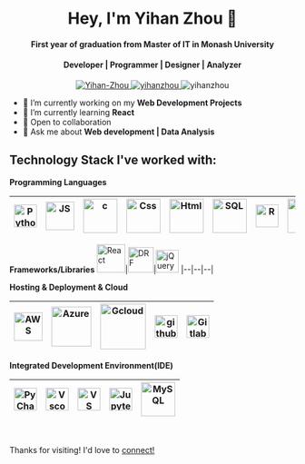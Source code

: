 <h1 align="center">Hey, I'm Yihan Zhou 👋</h1>
<h4 align="center">First year of graduation from Master of IT in Monash University</h4>
<h4 align="center">Developer | Programmer | Designer | Analyzer</h4>


<p align="center">
  <a href="https://www.linkedin.com/in/yihanjojo/"> <img src="https://img.shields.io/badge/-Yihan--Zhou-blue?logo=linkedin" alt="Yihan-Zhou" /> </a>
  <a href="mailto:zhouzzhou0619@gmail.com"> <img src="https://img.shields.io/badge/-zhouzzhou0619%40gmail.com-red?logo=gmail&logoColor=white" alt="yihanzhou" />  </a> 
 
   <img src="https://komarev.com/ghpvc/?username=zhouzhou0619&label=Profile%20views&color=0e75b6&style=flat" alt="yihanzhou" />  
</p>

- 🔭 I’m currently working on my **Web Development Projects**
- 🌱 I’m currently learning **React**
- 🤝 Open to collaboration
- 💬 Ask me about **Web development | Data Analysis**

## Technology Stack I've worked with:
**Programming Languages**

<img title="Python" alt="Python" width="40px" src="https://github.com/bablubambal/All_logo_and_pictures/blob/main/programming%20languages/python.svg">|<img alt="JS" title="JavaScript" width="50px" src="https://github.com/bablubambal/All_logo_and_pictures/blob/main/programming%20languages/javascript.svg">| <img src="https://github.com/bablubambal/All_logo_and_pictures/blob/main/programming%20languages/c.svg" alt="c" width="60" height="60"/>|<img title="Css" alt="Css" width="60px" src="https://github.com/bablubambal/All_logo_and_pictures/blob/main/others/css.svg">|<img title="Html" alt="Html" width="60px" src="https://github.com/bablubambal/All_logo_and_pictures/blob/main/others/html.svg">|<img title="SQL" alt="SQL" width="60px" src="https://w7.pngwing.com/pngs/28/601/png-transparent-sql-logo-illustration-microsoft-azure-sql-database-microsoft-sql-server-database-blue-text-logo-thumbnail.png">|<img title="R" alt="R" width="40px" src="https://www.r-project.org/logo/Rlogo.svg"> | <img title="Matlab" alt="Matlab" width="60px" src="https://logos-world.net/wp-content/uploads/2020/12/MATLAB-Logo.png"> | <img title = "Java" alt="Java" width="60px" src="https://github.com/bablubambal/All_logo_and_pictures/blob/main/programming%20languages/java.svg">
|--|--|--|--|--|--|--|--|--|

**Frameworks/Libraries**
<img title="React" alt="React" height="50px" src="https://raw.githubusercontent.com/bablubambal/All_logo_and_pictures/7c0ac2ceb9f9d24992ec393d11fa7337d2f92466/frameworks/react.svg">|<img title="Django Rest Framework" alt="DRF" width="45px" src="https://storage.googleapis.com/cw-p1w5jpim0sdhkccw8gr/media/blog-images/drf-logo2.png">|<img title="jQuery" alt="jQuery" width="40px" src="https://res.cloudinary.com/penname/image/fetch/https://miro.medium.com/max/570/1*QR2SBNwG75LyY5uwqWpN3A.png">
|--|--|--|


**Hosting & Deployment & Cloud**

|<img title="AWS" alt="AWS" width="50px" src="https://raw.githubusercontent.com/bablubambal/All_logo_and_pictures/7c0ac2ceb9f9d24992ec393d11fa7337d2f92466/cloud/amazon.svg">|<img title="Azure" alt="Azure" width="70px" src="https://raw.githubusercontent.com/bablubambal/All_logo_and_pictures/7c0ac2ceb9f9d24992ec393d11fa7337d2f92466/cloud/azure.svg">|<img title="Gcloud" alt="Gcloud" height="80px" src = "https://raw.githubusercontent.com/bablubambal/All_logo_and_pictures/7c0ac2ceb9f9d24992ec393d11fa7337d2f92466/cloud/gcloud.svg">|<img title="github" alt="github" height="40px" src="https://raw.githubusercontent.com/bablubambal/All_logo_and_pictures/7c0ac2ceb9f9d24992ec393d11fa7337d2f92466/cloud/github.svg">|<img title="GitLab" alt="Gitlab" width="40px" src="https://raw.githubusercontent.com/bablubambal/All_logo_and_pictures/7c0ac2ceb9f9d24992ec393d11fa7337d2f92466/cloud/gitlab.svg">
|--|--|--|--|--|


**Integrated Development Environment(IDE)**

|<img title="PyCharm" alt="PyCharm" width="40px" src="https://raw.githubusercontent.com/bablubambal/All_logo_and_pictures/7c0ac2ceb9f9d24992ec393d11fa7337d2f92466/ides/pycharm.svg">|<img title="Vscode" alt="Vscode" width="40px" src="https://w7.pngwing.com/pngs/281/822/png-transparent-visual-studio-code-computer-icons-microsoft-visual-studio-coding-blue-angle-text-thumbnail.png">|<img title="VS studio" alt="VS studio" width="40px" src="https://raw.githubusercontent.com/yurijserrano/Github-Profile-Readme-Logos/042e36c55d4d757621dedc4f03108213fbb57ec4/ides/vs-studio.svg">|<image title="Jupyternotebook" alt="Jupyternotebook" width="40px" src="https://technology.amis.nl/wp-content/uploads/2020/11/image-27.png">|<img title="MySQL" alt="MySQL" width="60px" src="https://github.com/bablubambal/All_logo_and_pictures/blob/main/databases/mysql.svg">
|--|--|--|--|--|
<br>

Thanks for visiting! I'd love to <a href="https://www.linkedin.com/in/yihanjojo/">connect!</a>

